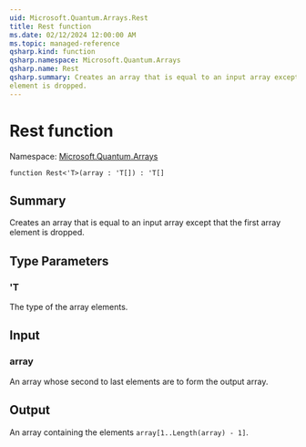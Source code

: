 ```yaml
---
uid: Microsoft.Quantum.Arrays.Rest
title: Rest function
ms.date: 02/12/2024 12:00:00 AM
ms.topic: managed-reference
qsharp.kind: function
qsharp.namespace: Microsoft.Quantum.Arrays
qsharp.name: Rest
qsharp.summary: Creates an array that is equal to an input array except that the first array
element is dropped.
---
```


# Rest function

Namespace: [Microsoft.Quantum.Arrays](xref:Microsoft.Quantum.Arrays)

```qsharp
function Rest<'T>(array : 'T[]) : 'T[]
```

## Summary
Creates an array that is equal to an input array except that the first array
element is dropped.

## Type Parameters
### 'T
The type of the array elements.

## Input
### array
An array whose second to last elements are to form the output array.

## Output
An array containing the elements `array[1..Length(array) - 1]`.
